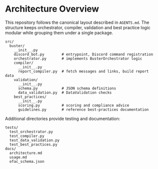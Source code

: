 # Architecture Overview

This repository follows the canonical layout described in `AGENTS.md`.
The structure keeps orchestrator, compiler, validation and best practice
logic modular while grouping them under a single package.

```text
src/
  buster/
    __init__.py
    discord_bot.py        # entrypoint, Discord command registration
    orchestrator.py       # implements BusterOrchestrator logic
    compiler/
      __init__.py
      report_compiler.py  # fetch messages and links, build report data
    validation/
      __init__.py
      schema.py           # JSON schema definitions
      data_validation.py  # DataValidation checks
    best_practices/
      __init__.py
      scoring.py          # scoring and compliance advice
      guidelines.py       # reference best-practices documentation
```

Additional directories provide testing and documentation:

```text
tests/
  test_orchestrator.py
  test_compiler.py
  test_data_validation.py
  test_best_practices.py
docs/
  architecture.md
  usage.md
  ofac_schema.json
```
